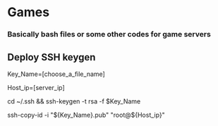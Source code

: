# Games
### Basically bash files or some other codes for game servers



## Deploy SSH keygen

  Key_Name=[choose_a_file_name]
  
  Host_ip=[server_ip]
  
  cd ~/.ssh && ssh-keygen -t rsa -f $Key_Name
  
  ssh-copy-id -i "${Key_Name}.pub"  "root@${Host_ip}"
